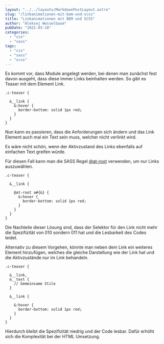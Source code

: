```yaml
---
layout: "../../layouts/MarkdownPostLayout.astro"
slug: "/linkanimationen-mit-bem-und-scss"  
title: "Linkanimationen mit BEM und SCSS"
author: "Aleksej Wesselbaum"
pubDate: "2021-03-18"
categories: 
  - "css"
  - "sass"
tags: 
  - "css"
  - "sass"
  - "scss"
---
```


Es kommt vor, dass Module angelegt werden, bei denen man zunächst fest davon ausgeht, dass diese immer Links beinhalten werden. So gibt es Teaser mit dem Element Link.

```
.c-teaser {

  &__link {
    &:hover {
      border-bottom: solid 1px red;
    }
  }
}
```

Nun kann es passieren, dass die Anforderungen sich ändern und das Link Element auch mal ein Text sein muss, welcher nicht verlinkt wird.

Es wäre nicht schön, wenn der Aktivzustand des Links ebenfalls auf einfachen Text greifen würde.

Für diesen Fall kann man die SASS Regel [@at-root](https://sass-lang.com/documentation/at-rules/at-root) verwenden, um nur Links auszuwählen.

```
.c-teaser {

  &__link {

    @at-root a#{&} {
      &:hover {
        border-bottom: solid 1px red;
      }
    }
  }
}
```

Die Nachteile dieser Lösung sind, dass der Selektor für den Link nicht mehr die Spezifizität von 010 sondern 011 hat und die Lesbarkeit des Codes leidet.

Alternativ zu diesem Vorgehen, könnte man neben dem Link ein weiteres Element hinzufügen, welches die gleiche Darstellung wie der Link hat und die Aktivzustände nur im Link behandeln.

```
.c-teaser {

  &__link,
  &__text {
    // Gemeinsame Stile
  }

  &__link {

    &:hover {
      border-bottom: solid 1px red;
    }
  }
}
```

Hierdurch bleibt die Spezifizität niedrig und der Code lesbar. Dafür erhöht sich die Komplexität bei der HTML Umsetzung.
